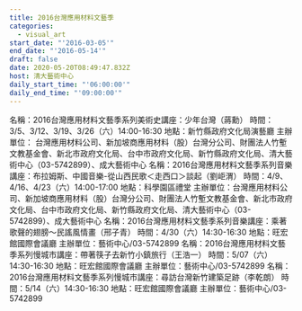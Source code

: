 ```yaml
---
title: 2016台灣應用材料文藝季
categories:
  - visual_art
start_date: "'2016-03-05'"
end_date: "'2016-05-14'"
draft: false
date: 2020-05-20T08:49:47.832Z
host: 清大藝術中心
daily_start_time: "'06:00:00'"
daily_end_time: "'09:00:00'"
---
```


名稱：2016台灣應用材料文藝季系列美術史講座：少年台灣（蔣勳） 時間：3/5、3/12、3/19、3/26（六）14:00-16:30 地點：新竹縣政府文化局演藝廳 主辦單位： 台灣應用材料公司、新加坡商應用材料（股）台灣分公司、財團法人竹塹文教基金會、新北市政府文化局、台中市政府文化局、新竹縣政府文化局、清大藝術中心（03-5742899）、成大藝術中心 名稱：2016台灣應用材料文藝季系列音樂講座：布拉姆斯、中國音樂-從山西民歌＜走西口＞談起（劉岠渭） 時間：4/9、4/16、4/23（六）14:00-17:00 地點：科學園區禮堂 主辦單位：台灣應用材料公司、新加坡商應用材料（股）台灣分公司、財團法人竹塹文教基金會、新北市政府文化局、台中市政府文化局、新竹縣政府文化局、清大藝術中心（03-5742899）、成大藝術中心 名稱：2016台灣應用材料文藝季系列音樂講座：乘著歌聲的翅膀～民謠風情畫（邢子青） 時間：4/30（六）14:30-16:30 地點：旺宏館國際會議廳 主辦單位：藝術中心/03-5742899 名稱：2016台灣應用材料文藝季系列慢城市講座：帶著筷子去新竹小鎮旅行（王浩一） 時間：5/07（六）14:30-16:30 地點：旺宏館國際會議廳 主辦單位：藝術中心/03-5742899 名稱：2016台灣應用材料文藝季系列慢城市講座：尋訪台灣新竹建築足跡（李乾朗） 時間：5/14（六）14:30-16:30 地點：旺宏館國際會議廳 主辦單位：藝術中心/03-5742899